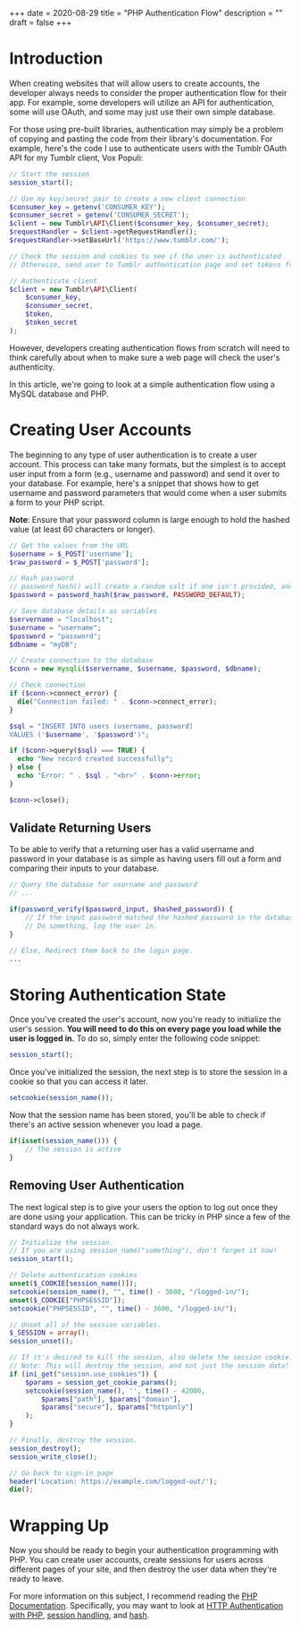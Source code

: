 +++
date = 2020-08-29
title = "PHP Authentication Flow"
description = ""
draft = false
+++

# Introduction

When creating websites that will allow users to create accounts, the developer
always needs to consider the proper authentication flow for their app. For
example, some developers will utilize an API for authentication, some will use
OAuth, and some may just use their own simple database.

For those using pre-built libraries, authentication may simply be a problem of
copying and pasting the code from their library's documentation. For example,
here's the code I use to authenticate users with the Tumblr OAuth API for my
Tumblr client, Vox Populi:

```php
// Start the session
session_start();

// Use my key/secret pair to create a new client connection
$consumer_key = getenv('CONSUMER_KEY');
$consumer_secret = getenv('CONSUMER_SECRET');
$client = new Tumblr\API\Client($consumer_key, $consumer_secret);
$requestHandler = $client->getRequestHandler();
$requestHandler->setBaseUrl('https://www.tumblr.com/');

// Check the session and cookies to see if the user is authenticated
// Otherwise, send user to Tumblr authentication page and set tokens from Tumblr's response

// Authenticate client
$client = new Tumblr\API\Client(
    $consumer_key,
    $consumer_secret,
    $token,
    $token_secret
);
```

However, developers creating authentication flows from scratch will need to
think carefully about when to make sure a web page will check the user's
authenticity.

In this article, we're going to look at a simple authentication flow using a
MySQL database and PHP.

# Creating User Accounts

The beginning to any type of user authentication is to create a user account.
This process can take many formats, but the simplest is to accept user input
from a form (e.g., username and password) and send it over to your database. For
example, here's a snippet that shows how to get username and password parameters
that would come when a user submits a form to your PHP script.

**Note**: Ensure that your password column is large enough to hold the hashed
value (at least 60 characters or longer).

```php
// Get the values from the URL
$username = $_POST['username'];
$raw_password = $_POST['password'];

// Hash password
// password_hash() will create a random salt if one isn't provided, and this is generally the easiest and most secure approach.
$password = password_hash($raw_password, PASSWORD_DEFAULT);

// Save database details as variables
$servername = "localhost";
$username = "username";
$password = "password";
$dbname = "myDB";

// Create connection to the database
$conn = new mysqli($servername, $username, $password, $dbname);

// Check connection
if ($conn->connect_error) {
  die("Connection failed: " . $conn->connect_error);
}

$sql = "INSERT INTO users (username, password)
VALUES ('$username', '$password')";

if ($conn->query($sql) === TRUE) {
  echo "New record created successfully";
} else {
  echo "Error: " . $sql . "<br>" . $conn->error;
}

$conn->close();
```

## Validate Returning Users

To be able to verify that a returning user has a valid username and password in
your database is as simple as having users fill out a form and comparing their
inputs to your database.

```php
// Query the database for username and password
// ...

if(password_verify($password_input, $hashed_password)) {
    // If the input password matched the hashed password in the database
    // Do something, log the user in.
}

// Else, Redirect them back to the login page.
...
```

# Storing Authentication State

Once you've created the user's account, now you're ready to initialize the
user's session. **You will need to do this on every page you load while the user
is logged in.** To do so, simply enter the following code snippet:

```php
session_start();
```

Once you've initialized the session, the next step is to store the session in a
cookie so that you can access it later.

```php
setcookie(session_name());
```

Now that the session name has been stored, you'll be able to check if there's an
active session whenever you load a page.

```php
if(isset(session_name())) {
    // The session is active
}
```

## Removing User Authentication

The next logical step is to give your users the option to log out once they are
done using your application. This can be tricky in PHP since a few of the
standard ways do not always work.

```php
// Initialize the session.
// If you are using session_name("something"), don't forget it now!
session_start();

// Delete authentication cookies
unset($_COOKIE[session_name()]);
setcookie(session_name(), "", time() - 3600, "/logged-in/");
unset($_COOKIE["PHPSESSID"]);
setcookie("PHPSESSID", "", time() - 3600, "/logged-in/");

// Unset all of the session variables.
$_SESSION = array();
session_unset();

// If it's desired to kill the session, also delete the session cookie.
// Note: This will destroy the session, and not just the session data!
if (ini_get("session.use_cookies")) {
    $params = session_get_cookie_params();
    setcookie(session_name(), '', time() - 42000,
        $params["path"], $params["domain"],
        $params["secure"], $params["httponly"]
    );
}

// Finally, destroy the session.
session_destroy();
session_write_close();

// Go back to sign-in page
header('Location: https://example.com/logged-out/');
die();
```

# Wrapping Up

Now you should be ready to begin your authentication programming with PHP. You
can create user accounts, create sessions for users across different pages of
your site, and then destroy the user data when they're ready to leave.

For more information on this subject, I recommend reading the [PHP
Documentation](https://www.php.net/). Specifically, you may want to look at
[HTTP Authentication with
PHP](https://www.php.net/manual/en/features.http-auth.php), [session
handling](https://www.php.net/manual/en/book.session.php), and
[hash](https://www.php.net/manual/en/function.hash.php).
